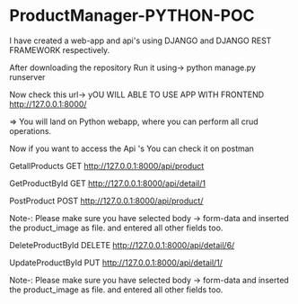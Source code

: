 # ProductManager-PYTHON-POC

I have created a web-app and api's using DJANGO and DJANGO REST FRAMEWORK respectively.

After downloading the repository
Run it using->    python manage.py runserver


Now check this url-> yOU WILL ABLE TO USE APP WITH FRONTEND 
http://127.0.0.1:8000/

=> You will land on Python webapp, where you can perform all crud operations.




Now if you want to access the Api 's 
You can check it on postman


GetallProducts
GET
http://127.0.0.1:8000/api/product


GetProductById
GET
http://127.0.0.1:8000/api/detail/1



PostProduct
POST
http://127.0.0.1:8000/api/product/

Note-: Please make sure you have selected body -> form-data and inserted the product_image as file. and entered all other fields too.



DeleteProductById
DELETE
http://127.0.0.1:8000/api/detail/6/



UpdateProductById
PUT
http://127.0.0.1:8000/api/detail/1/

Note-: Please make sure you have selected body -> form-data and inserted the product_image as file. and entered all other fields too.
